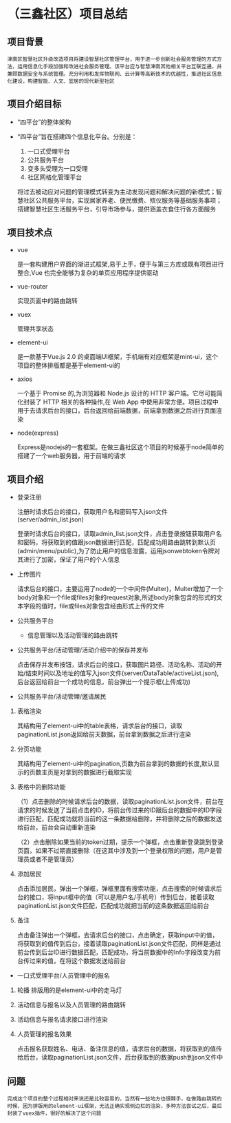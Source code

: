 # （三鑫社区）项目总结
## 项目背景
    津南区智慧社区升级改造项目将建设智慧社区管理平台，用于进一步创新社会服务管理的方式方法，运用信息化手段加强和改进社会服务管理。该平台应与智慧津南其他相关平台互联互通，并兼顾数据安全与系统管理。充分利用和发挥物联网、云计算等高新技术的优越性，推进社区信息化建设，构建智能、人文、宜居的现代新型社区   
## 项目介绍目标
*  “四平台”的整体架构
*  “四平台”旨在搭建四个信息化平台。分别是：
    1. 一口式受理平台
    2. 公共服务平台
    3. 变多头受理为一口受理
    4. 社区网格化管理平台

    将过去被动应对问题的管理模式转变为主动发现问题和解决问题的新模式；智慧社区公共服务平台，实现居家养老、便民缴费、殡仪服务等基础服务事项；搭建智慧社区生活服务平台，引导市场参与，提供涵盖衣食住行各方面服务
## 项目技术点
* vue

    是一套构建用户界面的渐进式框架,易于上手，便于与第三方库或既有项目进行整合,Vue 也完全能够为复杂的单页应用程序提供驱动

* vue-router

    实现页面中的路由跳转
    
* vuex

    管理共享状态

* element-ui

    是一款基于Vue.js 2.0 的桌面端UI框架，手机端有对应框架是mint-ui，这个项目的整体排版都是基于element-ui的

* axios

    一个基于 Promise 的,为浏览器和 Node.js 设计的 HTTP 客户端。它尽可能简化封装了 HTTP 相关的各种操作,在 Web App 中使用非常方便。项目过程中用于去请求后台的接口，后台返回给前端数据，前端拿到数据之后进行页面渲染

* node(express)

    Express是nodejs的一套框架。在做三鑫社区这个项目的时候基于node简单的搭建了一个web服务器，用于前端的请求
## 项目介绍
* 登录注册

    注册时请求后台的接口，获取用户名和密码写入json文件(server/admin_list.json)

    登录时请求后台的接口，读取admin_list.json文件，点击登录按钮获取用户名和密码，将获取到的值跟json数据进行匹配，匹配成功用路由跳转到默认页(admin/menu/public),为了防止用户的信息泄露，运用jsonwebtoken令牌对其进行了加密，保证了用户的个人信息

* 上传图片

    请求后台的接口，主要运用了node的一个中间件(Multer)，Multer增加了一个body对象和一个file或files对象的request对象,所述body对象包含的形式的文本字段的值时，file或files对象包含经由形式上传的文件

* 公共服务平台

    * 信息管理以及活动管理的路由跳转
* 公共服务平台/活动管理/活动介绍中的保存并发布

    点击保存并发布按钮，请求后台的接口，获取图片路径、活动名称、活动的开始/结束时间以及地址的值写入json文件(server/DataTable/activeList.json),后台返回给前台一个成功的信息，前台弹出一个提示框(上传成功)

* 公共服务平台/活动管理/邀请居民


1. 表格渲染

    其结构用了element-ui中的table表格，请求后台的接口，读取paginationList.json返回给前天数据，前台拿到数据之后进行渲染
2. 分页功能

    其结构用了element-ui中的pagination,页数为前台拿到的数据的长度,默认显示的页数主页是对拿到的数据进行截取实现
3. 表格中的删除功能

    （1）点击删除的时候请求后台的数据，读取paginationList.json文件，前台在请求的时候发送了当前点击的ID，将前台传过来的ID跟后台的数据中的ID字段进行匹配，匹配成功就将当前的这一条数据给删除，并将删除之后的数据发送给前台，前台会自动重新渲染

    （2）点击删除如果当前的token过期，提示一个弹框，点击重新登录跳到登录页面，如果不过期直接删除（在这其中涉及到一个登录权限的问题，用户是管理员或者不是管理员）
4. 添加居民

    点击添加居民，弹出一个弹框，弹框里面有搜索功能，点击搜索的时候请求后台的接口，将input框中的值（可以是用户名/手机号）传到后台，接着读取paginationList.json文件匹配，匹配成功就把当前的这条数据返回给前台
5. 备注

    点击备注弹出一个弹框，去请求后台的接口，点击确定，获取input中的值，将获取到的值传到后台，接着读取paginationList.json文件匹配，同样是通过前台传到后台ID进行数据匹配，匹配成功，将当前数据中的Info字段改变为前台传过来的值，在将这个数据发送给前台

    
* 一口式受理平台/人员管理中的报名

1. 轮播
    排版用的是element-ui中的走马灯
2. 活动信息与报名以及人员管理的路由跳转
3. 活动信息与报名请求接口进行渲染
4. 人员管理的报名效果

    点击报名获取姓名、电话、备注信息的值，请求后台的数据，将获取到的值传给后台，读取paginationList.json文件，后台获取到的数据push到json文件中
## 问题

    完成这个项目的整个过程相对来说还是比较容易的，当然有一些地方也很棘手，在做路由跳转的时候，因为排版用的element-ui框架，无法正确实现侧边栏的渲染，多种方法尝试之后，最后封装了vuex插件，很好的解决了这个问题